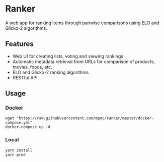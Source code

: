 # Ranker

A web app for ranking items through pairwise comparisons using ELO and Glicko-2 algorithms.

## Features

* Web UI for creating lists, voting and viewing rankings
* Automatic metadata retrieval from URLs for comparison of products, movies, foods, etc.
* ELO and Glicko-2 ranking algorithms
* RESTful API

## Usage

### Docker

```
wget "https://raw.githubusercontent.com/mpoc/ranker/master/docker-compose.yml"
docker-compose up -d
```

### Local

```
yarn install
yarn prod
```
